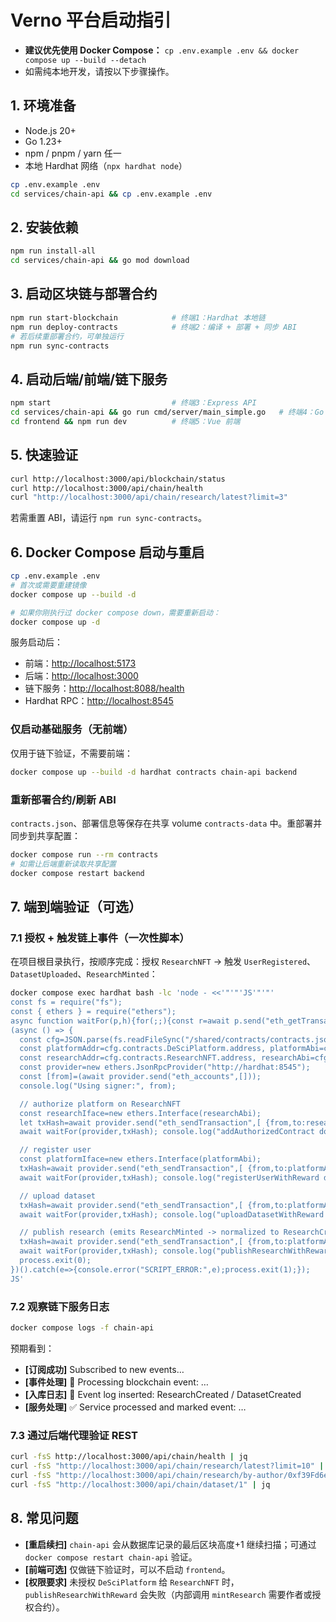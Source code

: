 # Verno 平台启动指引

- **建议优先使用 Docker Compose：** `cp .env.example .env && docker compose up --build --detach`
- 如需纯本地开发，请按以下步骤操作。

## 1. 环境准备
- Node.js 20+
- Go 1.23+
- npm / pnpm / yarn 任一
- 本地 Hardhat 网络（`npx hardhat node`）

```bash
cp .env.example .env
cd services/chain-api && cp .env.example .env
```

## 2. 安装依赖
```bash
npm run install-all
cd services/chain-api && go mod download
```

## 3. 启动区块链与部署合约
```bash
npm run start-blockchain            # 终端1：Hardhat 本地链
npm run deploy-contracts            # 终端2：编译 + 部署 + 同步 ABI
# 若后续重部署合约，可单独运行
npm run sync-contracts
```

## 4. 启动后端/前端/链下服务
```bash
npm start                           # 终端3：Express API
cd services/chain-api && go run cmd/server/main_simple.go   # 终端4：Go 链下 API
cd frontend && npm run dev          # 终端5：Vue 前端
```

## 5. 快速验证
```bash
curl http://localhost:3000/api/blockchain/status
curl http://localhost:3000/api/chain/health
curl "http://localhost:3000/api/chain/research/latest?limit=3"
```

若需重置 ABI，请运行 `npm run sync-contracts`。

## 6. Docker Compose 启动与重启

```bash
cp .env.example .env
# 首次或需要重建镜像
docker compose up --build -d

# 如果你刚执行过 docker compose down，需要重新启动：
docker compose up -d
```

服务启动后：

- 前端：<http://localhost:5173>
- 后端：<http://localhost:3000>
- 链下服务：<http://localhost:8088/health>
- Hardhat RPC：<http://localhost:8545>

### 仅启动基础服务（无前端）
仅用于链下验证，不需要前端：
```bash
docker compose up --build -d hardhat contracts chain-api backend
```

### 重新部署合约/刷新 ABI
`contracts.json`、部署信息等保存在共享 volume `contracts-data` 中。重部署并同步到共享配置：
```bash
docker compose run --rm contracts
# 如需让后端重新读取共享配置
docker compose restart backend
```

## 7. 端到端验证（可选）

### 7.1 授权 + 触发链上事件（一次性脚本）
在项目根目录执行，按顺序完成：授权 `ResearchNFT` → 触发 `UserRegistered`、`DatasetUploaded`、`ResearchMinted`：
```bash
docker compose exec hardhat bash -lc 'node - <<'"'"'JS'"'"'
const fs = require("fs");
const { ethers } = require("ethers");
async function waitFor(p,h){for(;;){const r=await p.send("eth_getTransactionReceipt",[h]);if(r)return r;await new Promise(r=>setTimeout(r,1000));}}
(async () => {
  const cfg=JSON.parse(fs.readFileSync("/shared/contracts/contracts.json","utf8"));
  const platformAddr=cfg.contracts.DeSciPlatform.address, platformAbi=cfg.contracts.DeSciPlatform.abi;
  const researchAddr=cfg.contracts.ResearchNFT.address, researchAbi=cfg.contracts.ResearchNFT.abi;
  const provider=new ethers.JsonRpcProvider("http://hardhat:8545");
  const [from]=(await provider.send("eth_accounts",[]));
  console.log("Using signer:", from);

  // authorize platform on ResearchNFT
  const researchIface=new ethers.Interface(researchAbi);
  let txHash=await provider.send("eth_sendTransaction",[ {from,to:researchAddr,data:researchIface.encodeFunctionData("addAuthorizedContract",[platformAddr])} ]);
  await waitFor(provider,txHash); console.log("addAuthorizedContract done", txHash);

  // register user
  const platformIface=new ethers.Interface(platformAbi);
  txHash=await provider.send("eth_sendTransaction",[ {from,to:platformAddr,data:platformIface.encodeFunctionData("registerUserWithReward",["Alice","Org","alice@example.com","AI","ipfs://creds",1])} ]);
  await waitFor(provider,txHash); console.log("registerUserWithReward done", txHash);

  // upload dataset
  txHash=await provider.send("eth_sendTransaction",[ {from,to:platformAddr,data:platformIface.encodeFunctionData("uploadDatasetWithReward",["Genome Data","desc",[],0,1024,"ipfs://data","ipfs://meta","",0,0])} ]);
  await waitFor(provider,txHash); console.log("uploadDatasetWithReward done", txHash);

  // publish research (emits ResearchMinted -> normalized to ResearchCreated)
  txHash=await provider.send("eth_sendTransaction",[ {from,to:platformAddr,data:platformIface.encodeFunctionData("publishResearchWithReward",[[from],[10000],"Paper Title","Abstract",[],["General"],0,"0xAAA","0xBBB",true,0,""])} ]);
  await waitFor(provider,txHash); console.log("publishResearchWithReward done", txHash);
  process.exit(0);
})().catch(e=>{console.error("SCRIPT_ERROR:",e);process.exit(1);});
JS'
```

### 7.2 观察链下服务日志
```bash
docker compose logs -f chain-api
```
预期看到：
- **[订阅成功]** Subscribed to new events…
- **[事件处理]** 📡 Processing blockchain event: …
- **[入库日志]** 📝 Event log inserted: ResearchCreated / DatasetCreated
- **[服务处理]** ✅ Service processed and marked event: …

### 7.3 通过后端代理验证 REST
```bash
curl -fsS http://localhost:3000/api/chain/health | jq
curl -fsS "http://localhost:3000/api/chain/research/latest?limit=10" | jq
curl -fsS "http://localhost:3000/api/chain/research/by-author/0xf39Fd6e51aad88F6F4ce6aB8827279cffFb92266?limit=10" | jq
curl -fsS "http://localhost:3000/api/chain/dataset/1" | jq
```

## 8. 常见问题

- **[重启续扫]** `chain-api` 会从数据库记录的最后区块高度+1 继续扫描；可通过 `docker compose restart chain-api` 验证。
- **[前端可选]** 仅做链下验证时，可以不启动 `frontend`。
- **[权限要求]** 未授权 `DeSciPlatform` 给 `ResearchNFT` 时，`publishResearchWithReward` 会失败（内部调用 `mintResearch` 需要作者或授权合约）。
